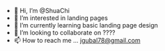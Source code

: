 - 👋 Hi, I’m @ShuaChi
- 👀 I’m interested in landing pages
- 🌱 I’m currently learning basic landing page design
- 💞️ I’m looking to collaborate on ????
- 📫 How to reach me ... jgubal78@gmail.com

<!---
ShuaChi/ShuaChi is a ✨ special ✨ repository because its `README.md` (this file) appears on your GitHub profile.
You can click the Preview link to take a look at your changes.
--->
